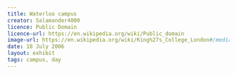 ```yaml
---
title: Waterloo campus
creator: Salamander4000
licence: Public Domain
licence-url: https://en.wikipedia.org/wiki/Public_domain
image-url: https://en.wikipedia.org/wiki/King%27s_College_London#/media/File:Franklin-wilkins.jpg
date: 18 July 2006
layout: exhibit
tags: campus, day
---
```

